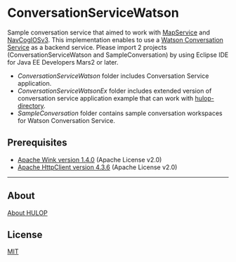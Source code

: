 # ConversationServiceWatson
Sample conversation service that aimed to work with [MapService](https://github.com/hulop/MapService) and [NavCogIOSv3](https://github.com/hulop/NavCogIOSv3).
This implementation enables to use a [Watson Conversation Service](https://www.ibm.com/watson/developercloud/conversation.html) as a backend service.
Please import 2 projects (ConversationServiceWatson and SampleConversation) by using Eclipse IDE for Java EE Developers Mars2 or later.

- *ConversationServiceWatson* folder includes Conversation Service application.
- *ConversationServiceWatsonEx* folder includes extended version of conversation service application example that can work with [hulop-directory](https://github.com/hulop/MapService/tree/master/hulop-directory).
- *SampleConversation* folder contains sample conversation workspaces for Watson Conversation Service.

## Prerequisites
- [Apache Wink version 1.4.0](https://wink.apache.org/) (Apache License v2.0)
- [Apache HttpClient version 4.3.6](http://hc.apache.org/httpcomponents-client-ga/) (Apache License v2.0)

----
## About
[About HULOP](https://github.com/hulop/00Readme)

## License
[MIT](http://opensource.org/licenses/MIT)

